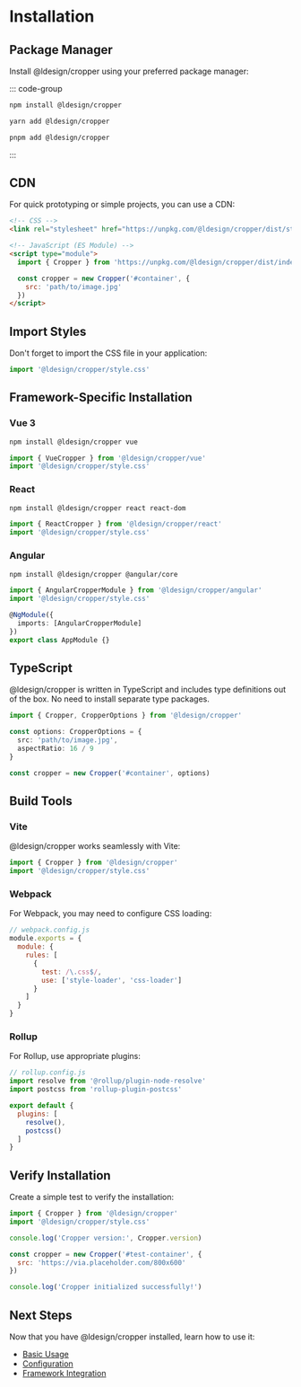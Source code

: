 # Installation

## Package Manager

Install @ldesign/cropper using your preferred package manager:

::: code-group

```bash [npm]
npm install @ldesign/cropper
```

```bash [yarn]
yarn add @ldesign/cropper
```

```bash [pnpm]
pnpm add @ldesign/cropper
```

:::

## CDN

For quick prototyping or simple projects, you can use a CDN:

```html
<!-- CSS -->
<link rel="stylesheet" href="https://unpkg.com/@ldesign/cropper/dist/style.css">

<!-- JavaScript (ES Module) -->
<script type="module">
  import { Cropper } from 'https://unpkg.com/@ldesign/cropper/dist/index.js'

  const cropper = new Cropper('#container', {
    src: 'path/to/image.jpg'
  })
</script>
```

## Import Styles

Don't forget to import the CSS file in your application:

```javascript
import '@ldesign/cropper/style.css'
```

## Framework-Specific Installation

### Vue 3

```bash
npm install @ldesign/cropper vue
```

```javascript
import { VueCropper } from '@ldesign/cropper/vue'
import '@ldesign/cropper/style.css'
```

### React

```bash
npm install @ldesign/cropper react react-dom
```

```javascript
import { ReactCropper } from '@ldesign/cropper/react'
import '@ldesign/cropper/style.css'
```

### Angular

```bash
npm install @ldesign/cropper @angular/core
```

```typescript
import { AngularCropperModule } from '@ldesign/cropper/angular'
import '@ldesign/cropper/style.css'

@NgModule({
  imports: [AngularCropperModule]
})
export class AppModule {}
```

## TypeScript

@ldesign/cropper is written in TypeScript and includes type definitions out of the box. No need to install separate type packages.

```typescript
import { Cropper, CropperOptions } from '@ldesign/cropper'

const options: CropperOptions = {
  src: 'path/to/image.jpg',
  aspectRatio: 16 / 9
}

const cropper = new Cropper('#container', options)
```

## Build Tools

### Vite

@ldesign/cropper works seamlessly with Vite:

```javascript
import { Cropper } from '@ldesign/cropper'
import '@ldesign/cropper/style.css'
```

### Webpack

For Webpack, you may need to configure CSS loading:

```javascript
// webpack.config.js
module.exports = {
  module: {
    rules: [
      {
        test: /\.css$/,
        use: ['style-loader', 'css-loader']
      }
    ]
  }
}
```

### Rollup

For Rollup, use appropriate plugins:

```javascript
// rollup.config.js
import resolve from '@rollup/plugin-node-resolve'
import postcss from 'rollup-plugin-postcss'

export default {
  plugins: [
    resolve(),
    postcss()
  ]
}
```

## Verify Installation

Create a simple test to verify the installation:

```javascript
import { Cropper } from '@ldesign/cropper'
import '@ldesign/cropper/style.css'

console.log('Cropper version:', Cropper.version)

const cropper = new Cropper('#test-container', {
  src: 'https://via.placeholder.com/800x600'
})

console.log('Cropper initialized successfully!')
```

## Next Steps

Now that you have @ldesign/cropper installed, learn how to use it:

- [Basic Usage](/guide/basic-usage)
- [Configuration](/guide/configuration)
- [Framework Integration](/guide/vue)
